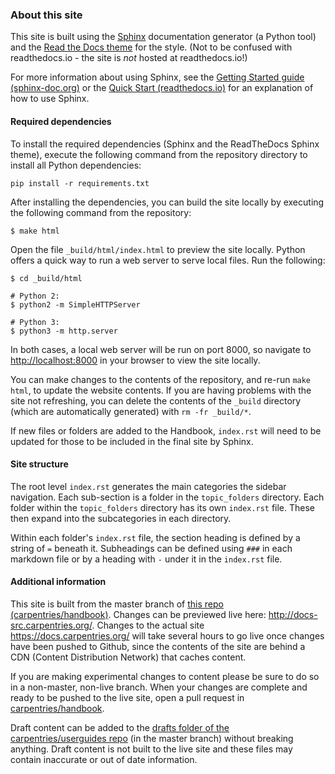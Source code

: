 ### About this site

This site is built using the [Sphinx](http://www.sphinx-doc.org/en/stable/) documentation generator (a Python tool) and the [Read the Docs theme](https://github.com/rtfd/sphinx_rtd_theme) for the style. (Not to be confused with readthedocs.io - the site is _not_ hosted at readthedocs.io!) 

For more information about using Sphinx, see the [Getting Started guide (sphinx-doc.org)](http://www.sphinx-doc.org/en/stable/usage/quickstart.html) or the [Quick Start (readthedocs.io)](https://docs.readthedocs.io/en/latest/intro/getting-started-with-sphinx.html#quick-start) for an explanation of how to use Sphinx.

#### Required dependencies

To install the required dependencies (Sphinx and the ReadTheDocs Sphinx theme), execute the following command from the repository directory to install all Python dependencies:

```
pip install -r requirements.txt 
```

After installing the dependencies, you can build the site locally by executing the following command from the repository:

```
$ make html
```

Open the file `_build/html/index.html` to preview the site locally. Python offers a quick way to run a web server to serve local files. Run the following:

```
$ cd _build/html

# Python 2:
$ python2 -m SimpleHTTPServer

# Python 3:
$ python3 -m http.server
```

In both cases, a local web server will be run on port 8000, so navigate to <http://localhost:8000> in your browser to view the site locally.

You can make changes to the contents of the repository, and re-run `make html`, to update the website contents. If you are having problems with the site not refreshing, you can delete the contents of the `_build` directory (which are automatically generated) with `rm -fr _build/*`.

If new files or folders are added to the Handbook, `index.rst` will need to be updated for those to be included in the final site by Sphinx.

#### Site structure

The root level `index.rst` generates the main categories the sidebar navigation.  Each sub-section is a folder in the `topic_folders` directory. Each folder within the `topic_folders` directory has its own `index.rst` file. These then expand into the subcategories in each directory.

Within each folder's `index.rst` file, the section heading is defined by a string of  `=` beneath it. Subheadings can be defined using `###` in each markdown file or by a heading with `-` under it in the `index.rst` file.


#### Additional information

This site is built from the master branch of [this repo (carpentries/handbook)](https://github.com/carpentries/handbook/). Changes can be previewed live here: <http://docs-src.carpentries.org/>.  Changes to the actual site <https://docs.carpentries.org/> will take several hours to go live once changes have been pushed to Github, since the contents of the site are behind a CDN (Content Distribution Network) that caches content.

If you are making experimental changes to content please be sure to do so in a non-master, non-live branch. When your changes are complete and ready to be pushed to the live site, open a pull request in [carpentries/handbook](https://github.com/carpentries/handbook).

Draft content can be added to the [drafts folder of the carpentries/userguides repo](https://github.com/carpentries/usersguides/tree/master/drafts) (in the master branch) without breaking anything. Draft content is not built to the live site and these files may contain inaccurate or out of date information.
